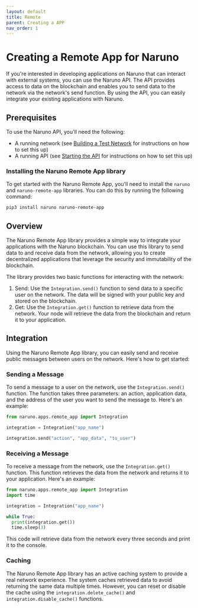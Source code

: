 ```yaml
---
layout: default
title: Remote
parent: Creating a APP
nav_order: 1
---
```


# Creating a Remote App for Naruno

If you're interested in developing applications on Naruno that can interact with external systems, you can use the Naruno API. The API provides access to data on the blockchain and enables you to send data to the network via the network's send function. By using the API, you can easily integrate your existing applications with Naruno.

## Prerequisites

To use the Naruno API, you'll need the following:

- A running network (see [Building a Test Network](https://docs.naruno.org/building_a_test_network/) for instructions on how to set this up)
- A running API (see [Starting the API](https://docs.naruno.org/referances/apis.html#starting-the-api) for instructions on how to set this up)

### Installing the Naruno Remote App library

To get started with the Naruno Remote App, you'll need to install the `naruno` and `naruno-remote-app` libraries. You can do this by running the following command:

```bash
pip3 install naruno naruno-remote-app
```

## Overview

The Naruno Remote App library provides a simple way to integrate your applications with the Naruno blockchain. You can use this library to send data to and receive data from the network, allowing you to create decentralized applications that leverage the security and immutability of the blockchain.

The library provides two basic functions for interacting with the network:

1.  Send: Use the `Integration.send()` function to send data to a specific user on the network. The data will be signed with your public key and stored on the blockchain.
2.  Get: Use the `Integration.get()` function to retrieve data from the network. Your node will retrieve the data from the blockchain and return it to your application.

## Integration

Using the Naruno Remote App library, you can easily send and receive public messages between users on the network. Here's how to get started:

### Sending a Message

To send a message to a user on the network, use the `Integration.send()` function. The function takes three parameters: an action, application data, and the address of the user you want to send the message to. Here's an example:

```python
from naruno.apps.remote_app import Integration

integration = Integration("app_name")

integration.send("action", "app_data", "to_user")
```

### Receiving a Message

To receive a message from the network, use the `Integration.get()` function. This function retrieves the data from the network and returns it to your application. Here's an example:

```python
from naruno.apps.remote_app import Integration
import time

integration = Integration("app_name")

while True:
  print(integration.get())
  time.sleep(3)
```

This code will retrieve data from the network every three seconds and print it to the console.

### Caching

The Naruno Remote App library has an active caching system to provide a real network experience. The system caches retrieved data to avoid returning the same data multiple times. However, you can reset or disable the cache using the `integration.delete_cache()` and `integration.disable_cache()` functions.
